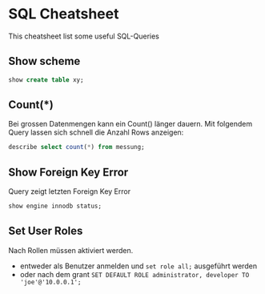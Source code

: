# SQL Cheatsheet
This cheatsheet list some useful SQL-Queries
## Show scheme
```sql
show create table xy;
```
## Count(*)
Bei grossen Datenmengen kann ein Count() länger dauern. Mit folgendem Query lassen sich schnell die Anzahl Rows anzeigen:
```sql
describe select count(*) from messung;
```
## Show Foreign Key Error
Query zeigt letzten Foreign Key Error
```sql
show engine innodb status;
```
## Set User Roles
Nach Rollen müssen aktiviert werden.
*  entweder als Benutzer anmelden und `set role all;` ausgeführt werden
*  oder nach dem grant `SET DEFAULT ROLE administrator, developer TO 'joe'@'10.0.0.1';`